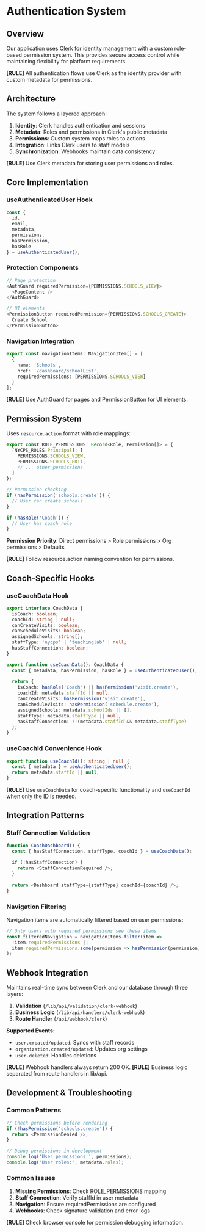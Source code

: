 # Authentication System

## Overview

Our application uses Clerk for identity management with a custom role-based permission system. This provides secure access control while maintaining flexibility for platform requirements.

**[RULE]** All authentication flows use Clerk as the identity provider with custom metadata for permissions.

## Architecture

The system follows a layered approach:

1. **Identity**: Clerk handles authentication and sessions
2. **Metadata**: Roles and permissions in Clerk's public metadata
3. **Permissions**: Custom system maps roles to actions
4. **Integration**: Links Clerk users to staff models
5. **Synchronization**: Webhooks maintain data consistency

**[RULE]** Use Clerk metadata for storing user permissions and roles.

## Core Implementation

### useAuthenticatedUser Hook

```typescript
const { 
  id, 
  email, 
  metadata, 
  permissions, 
  hasPermission, 
  hasRole 
} = useAuthenticatedUser();
```

### Protection Components

```typescript
// Page protection
<AuthGuard requiredPermission={PERMISSIONS.SCHOOLS_VIEW}>
  <PageContent />
</AuthGuard>

// UI elements
<PermissionButton requiredPermission={PERMISSIONS.SCHOOLS_CREATE}>
  Create School
</PermissionButton>
```

### Navigation Integration

```typescript
export const navigationItems: NavigationItem[] = [
  { 
    name: 'Schools',
    href: '/dashboard/schoolList',
    requiredPermissions: [PERMISSIONS.SCHOOLS_VIEW]
  }
];
```

**[RULE]** Use AuthGuard for pages and PermissionButton for UI elements.

## Permission System

Uses `resource.action` format with role mappings:

```typescript
export const ROLE_PERMISSIONS: Record<Role, Permission[]> = {
  [NYCPS_ROLES.Principal]: [
    PERMISSIONS.SCHOOLS_VIEW,
    PERMISSIONS.SCHOOLS_EDIT,
    // ... other permissions
  ]
};

// Permission checking
if (hasPermission('schools.create')) {
  // User can create schools
}

if (hasRole('Coach')) {
  // User has coach role
}
```

**Permission Priority**: Direct permissions > Role permissions > Org permissions > Defaults

**[RULE]** Follow resource.action naming convention for permissions.

## Coach-Specific Hooks

### useCoachData Hook

```typescript
export interface CoachData {
  isCoach: boolean;
  coachId: string | null;
  canCreateVisits: boolean;
  canScheduleVisits: boolean;
  assignedSchools: string[];
  staffType: 'nycps' | 'teachinglab' | null;
  hasStaffConnection: boolean;
}

export function useCoachData(): CoachData {
  const { metadata, hasPermission, hasRole } = useAuthenticatedUser();
  
  return {
    isCoach: hasRole('Coach') || hasPermission('visit.create'),
    coachId: metadata.staffId || null,
    canCreateVisits: hasPermission('visit.create'),
    canScheduleVisits: hasPermission('schedule.create'),
    assignedSchools: metadata.schoolIds || [],
    staffType: metadata.staffType || null,
    hasStaffConnection: !!(metadata.staffId && metadata.staffType)
  };
}
```

### useCoachId Convenience Hook

```typescript
export function useCoachId(): string | null {
  const { metadata } = useAuthenticatedUser();
  return metadata.staffId || null;
}
```

**[RULE]** Use `useCoachData` for coach-specific functionality and `useCoachId` when only the ID is needed.

## Integration Patterns

### Staff Connection Validation

```typescript
function CoachDashboard() {
  const { hasStaffConnection, staffType, coachId } = useCoachData();
  
  if (!hasStaffConnection) {
    return <StaffConnectionRequired />;
  }
  
  return <Dashboard staffType={staffType} coachId={coachId} />;
}
```

### Navigation Filtering

Navigation items are automatically filtered based on user permissions:

```typescript
// Only users with required permissions see these items
const filteredNavigation = navigationItems.filter(item => 
  !item.requiredPermissions || 
  item.requiredPermissions.some(permission => hasPermission(permission))
);
```

## Webhook Integration

Maintains real-time sync between Clerk and our database through three layers:

1. **Validation** (`/lib/api/validation/clerk-webhook`)
2. **Business Logic** (`/lib/api/handlers/clerk-webhook`)  
3. **Route Handler** (`/api/webhook/clerk`)

**Supported Events:**
- `user.created/updated`: Syncs with staff records
- `organization.created/updated`: Updates org settings
- `user.deleted`: Handles deletions

**[RULE]** Webhook handlers always return 200 OK.
**[RULE]** Business logic separated from route handlers in lib/api.

## Development & Troubleshooting

### Common Patterns

```typescript
// Check permissions before rendering
if (!hasPermission('schools.create')) {
  return <PermissionDenied />;
}

// Debug permissions in development
console.log('User permissions:', permissions);
console.log('User roles:', metadata.roles);
```

### Common Issues

1. **Missing Permissions**: Check ROLE_PERMISSIONS mapping
2. **Staff Connection**: Verify staffId in user metadata
3. **Navigation**: Ensure requiredPermissions are configured
4. **Webhooks**: Check signature validation and error logs

**[RULE]** Check browser console for permission debugging information.
```
